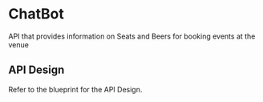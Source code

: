 # ChatBot
API that provides information on Seats and Beers for booking events at the venue

## API Design
Refer to the blueprint for the API Design.
